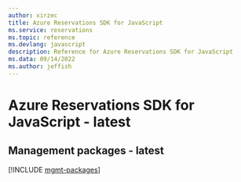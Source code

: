 ```yaml
---
author: xirzec
title: Azure Reservations SDK for JavaScript
ms.service: reservations
ms.topic: reference
ms.devlang: javascript
description: Reference for Azure Reservations SDK for JavaScript
ms.data: 09/14/2022
ms.author: jeffish
---
```

# Azure Reservations SDK for JavaScript - latest

## Management packages - latest
[!INCLUDE [mgmt-packages](reservations-mgmt-index.md)]